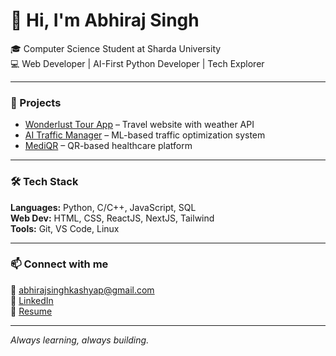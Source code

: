 # 👋 Hi, I'm Abhiraj Singh

🎓 Computer Science Student at Sharda University  
💻 Web Developer | AI-First Python Developer | Tech Explorer

---

### 🚀 Projects
- [Wonderlust Tour App](https://github.com/Abhiraj8887/wonderlust-tour-app) – Travel website with weather API
- [AI Traffic Manager](https://github.com/Abhiraj8887/traffic-management-ai) – ML-based traffic optimization system
- [MediQR](https://github.com/Abhiraj8887/mediqr-app) – QR-based healthcare platform

---

### 🛠 Tech Stack
**Languages:** Python, C/C++, JavaScript, SQL  
**Web Dev:** HTML, CSS, ReactJS, NextJS, Tailwind  
**Tools:** Git, VS Code, Linux

---

### 📫 Connect with me
📧 abhirajsinghkashyap@gmail.com  
🔗 [LinkedIn](https://linkedin.com/in/AbhirajSingh)  
📄 [Resume](link-to-pdf-resume)

---

*Always learning, always building.*
